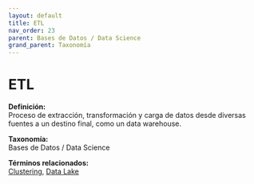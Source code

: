```yaml
---
layout: default
title: ETL
nav_order: 23
parent: Bases de Datos / Data Science
grand_parent: Taxonomía
---
```


# ETL

**Definición:**  
Proceso de extracción, transformación y carga de datos desde diversas fuentes a un destino final, como un data warehouse.

**Taxonomía:**  
Bases de Datos / Data Science

**Términos relacionados:**  
[Clustering](https://maleniski.github.io/diccionario-angl-tec-mx/docs/taxonomia/bases--de--datos--/--data--science/clustering.html), [Data Lake](https://maleniski.github.io/diccionario-angl-tec-mx/docs/taxonomia/bases--de--datos--/--data--science/data-lake.html)
